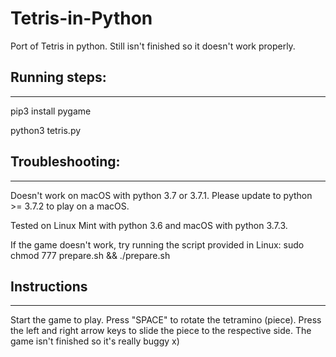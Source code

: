 # Tetris-in-Python

Port of Tetris in python.
Still isn't finished so it doesn't work properly.

## Running steps:
---
pip3 install pygame

python3 tetris.py


## Troubleshooting:
---
Doesn't work on macOS with python 3.7 or 3.7.1.
Please update to python >= 3.7.2 to play on a macOS.

Tested on Linux Mint with python 3.6 and macOS with python 3.7.3.

If the game doesn't work, try running the script provided in Linux:
sudo chmod 777 prepare.sh && ./prepare.sh


## Instructions
---
Start the game to play.
Press "SPACE" to rotate the tetramino (piece).
Press the left and right arrow keys to slide the piece to the respective side.
The game isn't finished so it's really buggy x)
